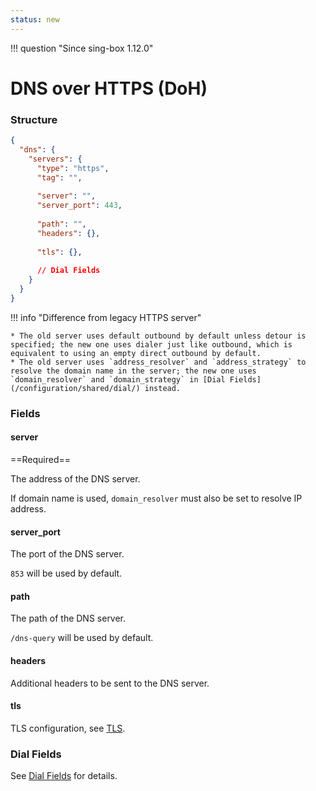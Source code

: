 ```yaml
---
status: new
---
```


!!! question "Since sing-box 1.12.0"

# DNS over HTTPS (DoH)

### Structure

```json
{
  "dns": {
    "servers": {
      "type": "https",
      "tag": "",
      
      "server": "",
      "server_port": 443,
      
      "path": "",
      "headers": {},
      
      "tls": {},
      
      // Dial Fields
    }
  }
}
```

!!! info "Difference from legacy HTTPS server"

    * The old server uses default outbound by default unless detour is specified; the new one uses dialer just like outbound, which is equivalent to using an empty direct outbound by default.
    * The old server uses `address_resolver` and `address_strategy` to resolve the domain name in the server; the new one uses `domain_resolver` and `domain_strategy` in [Dial Fields](/configuration/shared/dial/) instead.

### Fields

#### server

==Required==

The address of the DNS server.

If domain name is used, `domain_resolver` must also be set to resolve IP address.

#### server_port

The port of the DNS server.

`853` will be used by default.

#### path

The path of the DNS server.

`/dns-query` will be used by default.

#### headers

Additional headers to be sent to the DNS server.

#### tls

TLS configuration, see [TLS](/configuration/shared/tls/#outbound).

### Dial Fields

See [Dial Fields](/configuration/shared/dial/) for details.
